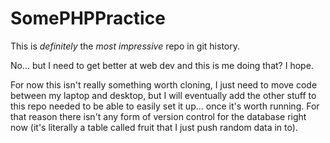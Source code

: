 # SomePHPPractice
This is <i>definitely</i> the <i>most impressive</i> repo in git history.

No... but I need to get better at web dev and this is me doing that? I hope.

For now this isn't really something worth cloning, I just need to move code between my laptop and desktop, but I will eventually add the other stuff to this repo needed to be able to easily set it up... once it's worth running. For that reason there isn't any form of version control for the database right now (it's literally a table called fruit that I just push random data in to). 
